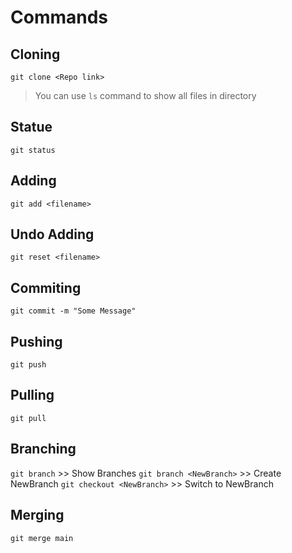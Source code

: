 
# Commands

## Cloning 
`git clone <Repo link>`

> You can use `ls` command to show all files in directory

## Statue
`git status`

## Adding
`git add <filename>`

## Undo Adding
`git reset <filename>`

## Commiting
`git commit -m "Some Message"`

## Pushing
`git push`

## Pulling
`git pull`

## Branching
`git branch`                >> Show Branches
`git branch <NewBranch>`    >> Create NewBranch
`git checkout <NewBranch>`  >> Switch to NewBranch

## Merging
`git merge main`
